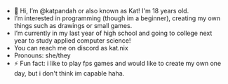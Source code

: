 - 👋 Hi, I’m @katpandah or also known as Kat! I'm 18 years old. 
- I’m interested in programming (though im a beginner), creating my own things such as drawings or small games. 
- I’m currently in my last year of high school and going to college next year to study applied computer science!
- You can reach me on discord as kat.nix
- Pronouns: she/they
- ⚡ Fun fact: i like to play fps games and would like to create my own one day, but i don't think im capable haha. 

